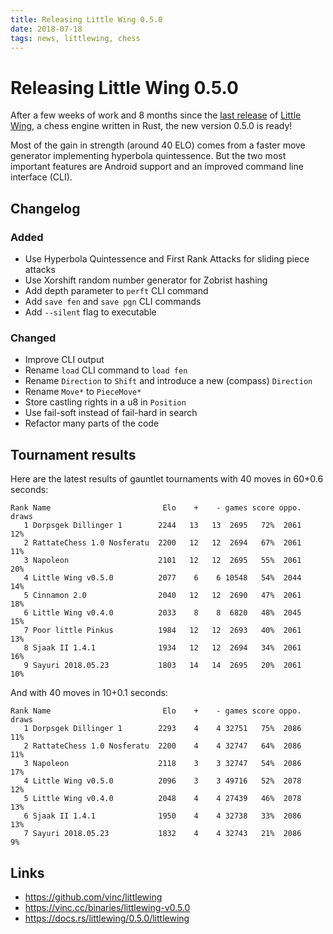 ```yaml
---
title: Releasing Little Wing 0.5.0
date: 2018-07-18
tags: news, littlewing, chess
---
```


# Releasing Little Wing 0.5.0

After a few weeks of work and 8 months since the [last release][1] of
[Little Wing][2], a chess engine written in Rust, the new version 0.5.0 is
ready!

Most of the gain in strength (around 40 ELO) comes from a faster move generator
implementing hyperbola quintessence. But the two most important features are
Android support and an improved command line interface (CLI).

## Changelog

### Added

- Use Hyperbola Quintessence and First Rank Attacks for sliding piece attacks
- Use Xorshift random number generator for Zobrist hashing
- Add depth parameter to `perft` CLI command
- Add `save fen` and `save pgn` CLI commands
- Add `--silent` flag to executable

### Changed

- Improve CLI output
- Rename `load` CLI command to `load fen`
- Rename `Direction` to `Shift` and introduce a new (compass) `Direction`
- Rename `Move*` to `PieceMove*`
- Store castling rights in a u8 in `Position`
- Use fail-soft instead of fail-hard in search
- Refactor many parts of the code

## Tournament results

Here are the latest results of gauntlet tournaments with 40 moves in
60+0.6 seconds:

    Rank Name                         Elo    +    - games score oppo. draws
       1 Dorpsgek Dillinger 1        2244   13   13  2695   72%  2061   12% 
       2 RattateChess 1.0 Nosferatu  2200   12   12  2694   67%  2061   11% 
       3 Napoleon                    2101   12   12  2695   55%  2061   20% 
       4 Little Wing v0.5.0          2077    6    6 10548   54%  2044   14% 
       5 Cinnamon 2.0                2040   12   12  2690   47%  2061   18% 
       6 Little Wing v0.4.0          2033    8    8  6820   48%  2045   15% 
       7 Poor little Pinkus          1984   12   12  2693   40%  2061   13% 
       8 Sjaak II 1.4.1              1934   12   12  2694   34%  2061   16% 
       9 Sayuri 2018.05.23           1803   14   14  2695   20%  2061   10% 

And with 40 moves in 10+0.1 seconds:

    Rank Name                         Elo    +    - games score oppo. draws
       1 Dorpsgek Dillinger 1        2293    4    4 32751   75%  2086   11% 
       2 RattateChess 1.0 Nosferatu  2200    4    4 32747   64%  2086   11% 
       3 Napoleon                    2118    3    3 32747   54%  2086   17% 
       4 Little Wing v0.5.0          2096    3    3 49716   52%  2078   12% 
       5 Little Wing v0.4.0          2048    4    4 27439   46%  2078   13% 
       6 Sjaak II 1.4.1              1950    4    4 32738   33%  2086   13% 
       7 Sayuri 2018.05.23           1832    4    4 32743   21%  2086    9%

## Links

- https://github.com/vinc/littlewing
- https://vinc.cc/binaries/littlewing-v0.5.0
- https://docs.rs/littlewing/0.5.0/littlewing

[1]: /blog/2017/11/20/little-wing-0-4-0-is-out
[2]: https://github.com/vinc/littlewing
